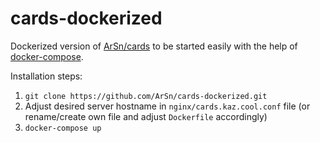 # cards-dockerized

Dockerized version of [ArSn/cards](https://github.com/ArSn/cards) to be started easily with the help of [docker-compose](https://docs.docker.com/compose/).

Installation steps:
1. `git clone https://github.com/ArSn/cards-dockerized.git`
2. Adjust desired server hostname in `nginx/cards.kaz.cool.conf` file (or rename/create own file and adjust `Dockerfile` accordingly)
3. `docker-compose up`